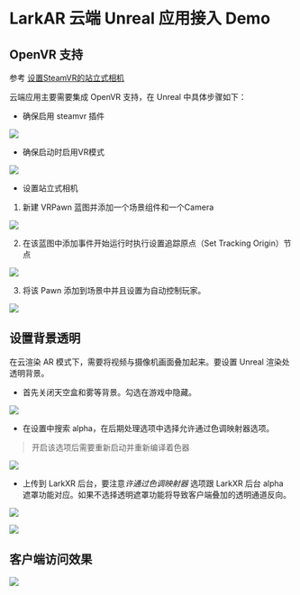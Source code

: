 # LarkAR 云端 Unreal 应用接入 Demo

## OpenVR 支持

参考 [设置SteamVR的站立式相机](https://docs.unrealengine.com/4.27/zh-CN/SharingAndReleasing/XRDevelopment/VR/VRPlatforms/SteamVR/HowTo/StandingCamera/)

云端应用主要需要集成 OpenVR 支持，在 Unreal 中具体步骤如下：

* 确保启用 steamvr 插件

![](./doc/steamvr.png)

* 确保启动时启用VR模式

![](./doc/startvr.png)

* 设置站立式相机

1. 新建 VRPawn 蓝图并添加一个场景组件和一个Camera

![](./doc/scene.png)

2. 在该蓝图中添加事件开始运行时执行设置追踪原点（Set Tracking Origin）节点

![](./doc/level.png)


3. 将该 Pawn 添加到场景中并且设置为自动控制玩家。

![](./doc/pawn.png)

## 设置背景透明

在云渲染 AR 模式下，需要将视频与摄像机画面叠加起来。要设置 Unreal 渲染处透明背景。

* 首先关闭天空盒和雾等背景。勾选在游戏中隐藏。

![](./doc/sky.png)

* 在设置中搜索 alpha，在后期处理选项中选择允许通过色调映射器选项。

> 开启该选项后需要重新启动并重新编译着色器

![](./doc/alpha.png)

* 上传到 LarkXR 后台，要注意*许通过色调映射器* 选项跟 LarkXR 后台 alpha 遮罩功能对应。如果不选择透明遮罩功能将导致客户端叠加的透明通道反向。

![](./doc/upload.png)

![](./doc/upload2.png)

## 客户端访问效果

![](./doc/ue.jpg)